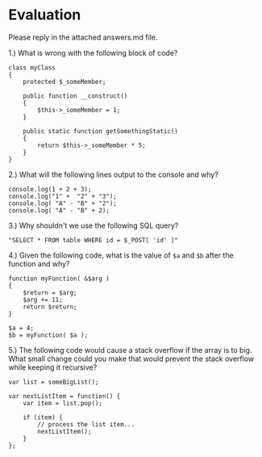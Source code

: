 # Evaluation

Please reply in the attached answers.md file.

1.) What is wrong with the following block of code?

```
class myClass
{
    protected $_someMember;

    public function __construct()
    {
        $this->_someMember = 1;
    }

    public static function getSomethingStatic()
    {
        return $this->_someMember * 5;
    }
}

```

2.) What will the following lines output to the console and why?

```
console.log(1 + 2 + 3);
console.log("1" +  "2" + "3");
console.log( "A" - "B" + "2");
console.log( "A" - "B" + 2);
```

3.) Why shouldn't we use the following SQL query?

```
"SELECT * FROM table WHERE id = $_POST[ 'id' ]"
```

4.) Given the following code, what is the value of ``` $a ``` and ``` $b ``` after the function and why?

```
function myFunction( &$arg )
{
    $return = $arg;
    $arg += 11;
    return $return;
}

$a = 4;
$b = myFunction( $a );

```

5.) The following code would cause a stack overflow if the array is to big. What small change could you make that would prevent the stack overflow while keeping it recursive?

```
var list = someBigList();

var nextListItem = function() {
    var item = list.pop();

    if (item) {
        // process the list item...
        nextListItem();
    }
};

```
